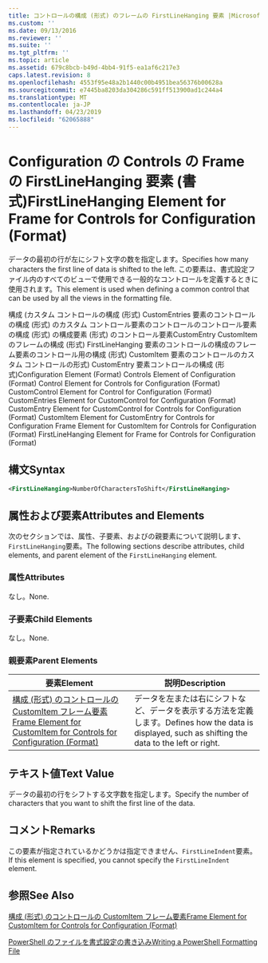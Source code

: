 ```yaml
---
title: コントロールの構成 (形式) のフレームの FirstLineHanging 要素 |Microsoft Docs
ms.custom: ''
ms.date: 09/13/2016
ms.reviewer: ''
ms.suite: ''
ms.tgt_pltfrm: ''
ms.topic: article
ms.assetid: 679c8bcb-b49d-4bb4-91f5-ea1af6c217e3
caps.latest.revision: 8
ms.openlocfilehash: 4553f95e48a2b1440c00b4951bea56376b00628a
ms.sourcegitcommit: e7445ba8203da304286c591ff513900ad1c244a4
ms.translationtype: MT
ms.contentlocale: ja-JP
ms.lasthandoff: 04/23/2019
ms.locfileid: "62065888"
---
```

# <a name="firstlinehanging-element-for-frame-for-controls-for-configuration-format"></a><span data-ttu-id="ac34c-102">Configuration の Controls の Frame の FirstLineHanging 要素 (書式)</span><span class="sxs-lookup"><span data-stu-id="ac34c-102">FirstLineHanging Element for Frame for Controls for Configuration (Format)</span></span>

<span data-ttu-id="ac34c-103">データの最初の行が左にシフト文字の数を指定します。</span><span class="sxs-lookup"><span data-stu-id="ac34c-103">Specifies how many characters the first line of data is shifted to the left.</span></span> <span data-ttu-id="ac34c-104">この要素は、書式設定ファイル内のすべてのビューで使用できる一般的なコントロールを定義するときに使用されます。</span><span class="sxs-lookup"><span data-stu-id="ac34c-104">This element is used when defining a common control that can be used by all the views in the formatting file.</span></span>

<span data-ttu-id="ac34c-105">構成 (カスタム コントロールの構成 (形式) CustomEntries 要素のコントロールの構成 (形式) のカスタム コントロール要素のコントロールのコントロール要素の構成 (形式) の構成要素 (形式) のコントロール要素CustomEntry CustomItem のフレームの構成 (形式) FirstLineHanging 要素のコントロールの構成のフレーム要素のコントロール用の構成 (形式) CustomItem 要素のコントロールのカスタム コントロールの形式) CustomEntry 要素コントロールの構成 (形式)</span><span class="sxs-lookup"><span data-stu-id="ac34c-105">Configuration Element (Format) Controls Element of Configuration (Format) Control Element for Controls for Configuration (Format) CustomControl Element for Control for Configuration (Format) CustomEntries Element for CustomControl for Configuration (Format) CustomEntry Element for CustomControl for Controls for Configuration (Format) CustomItem Element for CustomEntry for Controls for Configuration Frame Element for CustomItem for Controls for Configuration (Format) FirstLineHanging Element for Frame for Controls for Configuration (Format)</span></span>

## <a name="syntax"></a><span data-ttu-id="ac34c-106">構文</span><span class="sxs-lookup"><span data-stu-id="ac34c-106">Syntax</span></span>

```xml
<FirstLineHanging>NumberOfCharactersToShift</FirstLineHanging>
```

## <a name="attributes-and-elements"></a><span data-ttu-id="ac34c-107">属性および要素</span><span class="sxs-lookup"><span data-stu-id="ac34c-107">Attributes and Elements</span></span>

<span data-ttu-id="ac34c-108">次のセクションでは、属性、子要素、およびの親要素について説明します、`FirstLineHanging`要素。</span><span class="sxs-lookup"><span data-stu-id="ac34c-108">The following sections describe attributes, child elements, and parent element of the `FirstLineHanging` element.</span></span>

### <a name="attributes"></a><span data-ttu-id="ac34c-109">属性</span><span class="sxs-lookup"><span data-stu-id="ac34c-109">Attributes</span></span>

<span data-ttu-id="ac34c-110">なし。</span><span class="sxs-lookup"><span data-stu-id="ac34c-110">None.</span></span>

### <a name="child-elements"></a><span data-ttu-id="ac34c-111">子要素</span><span class="sxs-lookup"><span data-stu-id="ac34c-111">Child Elements</span></span>

<span data-ttu-id="ac34c-112">なし。</span><span class="sxs-lookup"><span data-stu-id="ac34c-112">None.</span></span>

### <a name="parent-elements"></a><span data-ttu-id="ac34c-113">親要素</span><span class="sxs-lookup"><span data-stu-id="ac34c-113">Parent Elements</span></span>

|<span data-ttu-id="ac34c-114">要素</span><span class="sxs-lookup"><span data-stu-id="ac34c-114">Element</span></span>|<span data-ttu-id="ac34c-115">説明</span><span class="sxs-lookup"><span data-stu-id="ac34c-115">Description</span></span>|
|-------------|-----------------|
|[<span data-ttu-id="ac34c-116">構成 (形式) のコントロールの CustomItem フレーム要素</span><span class="sxs-lookup"><span data-stu-id="ac34c-116">Frame Element for CustomItem for Controls for Configuration (Format)</span></span>](./frame-element-for-customitem-for-controls-for-configuration-format.md)|<span data-ttu-id="ac34c-117">データを左または右にシフトなど、データを表示する方法を定義します。</span><span class="sxs-lookup"><span data-stu-id="ac34c-117">Defines how the data is displayed, such as shifting the data to the left or right.</span></span>|

## <a name="text-value"></a><span data-ttu-id="ac34c-118">テキスト値</span><span class="sxs-lookup"><span data-stu-id="ac34c-118">Text Value</span></span>

<span data-ttu-id="ac34c-119">データの最初の行をシフトする文字数を指定します。</span><span class="sxs-lookup"><span data-stu-id="ac34c-119">Specify the number of characters that you want to shift the first line of the data.</span></span>

## <a name="remarks"></a><span data-ttu-id="ac34c-120">コメント</span><span class="sxs-lookup"><span data-stu-id="ac34c-120">Remarks</span></span>

<span data-ttu-id="ac34c-121">この要素が指定されているかどうかは指定できません、`FirstLineIndent`要素。</span><span class="sxs-lookup"><span data-stu-id="ac34c-121">If this element is specified, you cannot specify the `FirstLineIndent` element.</span></span>

## <a name="see-also"></a><span data-ttu-id="ac34c-122">参照</span><span class="sxs-lookup"><span data-stu-id="ac34c-122">See Also</span></span>

[<span data-ttu-id="ac34c-123">構成 (形式) のコントロールの CustomItem フレーム要素</span><span class="sxs-lookup"><span data-stu-id="ac34c-123">Frame Element for CustomItem for Controls for Configuration (Format)</span></span>](./frame-element-for-customitem-for-controls-for-configuration-format.md)

[<span data-ttu-id="ac34c-124">PowerShell のファイルを書式設定の書き込み</span><span class="sxs-lookup"><span data-stu-id="ac34c-124">Writing a PowerShell Formatting File</span></span>](./writing-a-powershell-formatting-file.md)
